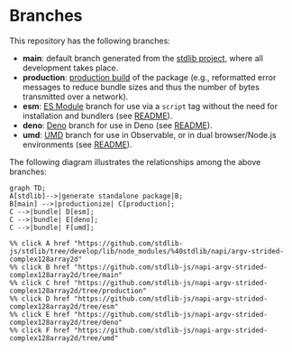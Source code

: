 <!--

@license Apache-2.0

Copyright (c) 2022 The Stdlib Authors.

Licensed under the Apache License, Version 2.0 (the "License");
you may not use this file except in compliance with the License.
You may obtain a copy of the License at

    http://www.apache.org/licenses/LICENSE-2.0

Unless required by applicable law or agreed to in writing, software
distributed under the License is distributed on an "AS IS" BASIS,
WITHOUT WARRANTIES OR CONDITIONS OF ANY KIND, either express or implied.
See the License for the specific language governing permissions and
limitations under the License.

-->

# Branches

This repository has the following branches:

-   **main**: default branch generated from the [stdlib project][stdlib-url], where all development takes place.
-   **production**: [production build][production-url] of the package (e.g., reformatted error messages to reduce bundle sizes and thus the number of bytes transmitted over a network).
-   **esm**: [ES Module][esm-url] branch for use via a `script` tag without the need for installation and bundlers (see [README][esm-readme]).
-   **deno**: [Deno][deno-url] branch for use in Deno (see [README][deno-readme]).
-   **umd**: [UMD][umd-url] branch for use in Observable, or in dual browser/Node.js environments (see [README][umd-readme]).

The following diagram illustrates the relationships among the above branches:

```mermaid
graph TD;
A[stdlib]-->|generate standalone package|B;
B[main] -->|productionize| C[production];
C -->|bundle| D[esm];
C -->|bundle| E[deno];
C -->|bundle| F[umd];

%% click A href "https://github.com/stdlib-js/stdlib/tree/develop/lib/node_modules/%40stdlib/napi/argv-strided-complex128array2d"
%% click B href "https://github.com/stdlib-js/napi-argv-strided-complex128array2d/tree/main"
%% click C href "https://github.com/stdlib-js/napi-argv-strided-complex128array2d/tree/production"
%% click D href "https://github.com/stdlib-js/napi-argv-strided-complex128array2d/tree/esm"
%% click E href "https://github.com/stdlib-js/napi-argv-strided-complex128array2d/tree/deno"
%% click F href "https://github.com/stdlib-js/napi-argv-strided-complex128array2d/tree/umd"
```

[stdlib-url]: https://github.com/stdlib-js/stdlib/tree/develop/lib/node_modules/%40stdlib/napi/argv-strided-complex128array2d
[production-url]: https://github.com/stdlib-js/napi-argv-strided-complex128array2d/tree/production
[deno-url]: https://github.com/stdlib-js/napi-argv-strided-complex128array2d/tree/deno
[deno-readme]: https://github.com/stdlib-js/napi-argv-strided-complex128array2d/blob/deno/README.md
[umd-url]: https://github.com/stdlib-js/napi-argv-strided-complex128array2d/tree/umd
[umd-readme]: https://github.com/stdlib-js/napi-argv-strided-complex128array2d/blob/umd/README.md
[esm-url]: https://github.com/stdlib-js/napi-argv-strided-complex128array2d/tree/esm
[esm-readme]: https://github.com/stdlib-js/napi-argv-strided-complex128array2d/blob/esm/README.md